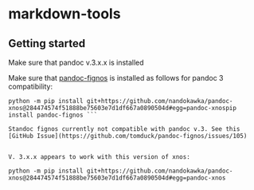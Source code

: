# markdown-tools



## Getting started

Make sure that pandoc v.3.x.x is installed

Make sure that [pandoc-fignos](https://github.com/tomduck/pandoc-xnos) is installed as follows for pandoc 3 compatibility:

``` shell
python -m pip install git+https://github.com/nandokawka/pandoc-xnos@284474574f51888be75603e7d1df667a0890504d#egg=pandoc-xnospip install pandoc-fignos ```

Standoc fignos currently not compatible with pandoc v.3. See this 
[GitHub Issue](https://github.com/tomduck/pandoc-fignos/issues/105)


V. 3.x.x appears to work with this version of xnos:

python -m pip install git+https://github.com/nandokawka/pandoc-xnos@284474574f51888be75603e7d1df667a0890504d#egg=pandoc-xnos